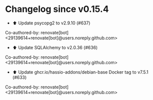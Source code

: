 # Changelog since v0.15.4
- ⬆️ Update psycopg2 to v2.9.10 (#637)

Co-authored-by: renovate[bot] <29139614+renovate[bot]@users.noreply.github.com> 
- ⬆️ Update SQLAlchemy to v2.0.36 (#636)

Co-authored-by: renovate[bot] <29139614+renovate[bot]@users.noreply.github.com> 
- ⬆️ Update ghcr.io/hassio-addons/debian-base Docker tag to v7.5.1 (#633)

Co-authored-by: renovate[bot] <29139614+renovate[bot]@users.noreply.github.com> 
